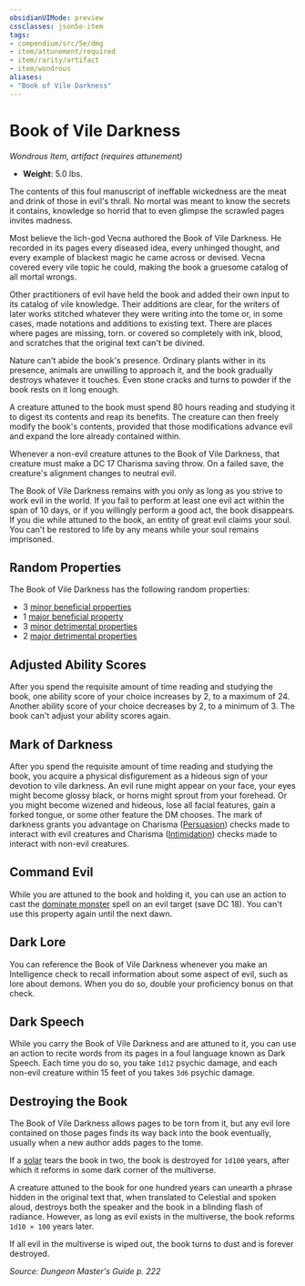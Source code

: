 ```yaml
---
obsidianUIMode: preview
cssclasses: json5e-item
tags:
- compendium/src/5e/dmg
- item/attunement/required
- item/rarity/artifact
- item/wondrous
aliases: 
- "Book of Vile Darkness"
---
```

# Book of Vile Darkness
*Wondrous Item, artifact (requires attunement)*  

- **Weight**: 5.0 lbs.

The contents of this foul manuscript of ineffable wickedness are the meat and drink of those in evil's thrall. No mortal was meant to know the secrets it contains, knowledge so horrid that to even glimpse the scrawled pages invites madness.

Most believe the lich-god Vecna authored the Book of Vile Darkness. He recorded in its pages every diseased idea, every unhinged thought, and every example of blackest magic he came across or devised. Vecna covered every vile topic he could, making the book a gruesome catalog of all mortal wrongs.

Other practitioners of evil have held the book and added their own input to its catalog of vile knowledge. Their additions are clear, for the writers of later works stitched whatever they were writing into the tome or, in some cases, made notations and additions to existing text. There are places where pages are missing, torn. or covered so completely with ink, blood, and scratches that the original text can't be divined.

Nature can't abide the book's presence. Ordinary plants wither in its presence, animals are unwilling to approach it, and the book gradually destroys whatever it touches. Even stone cracks and turns to powder if the book rests on it long enough.

A creature attuned to the book must spend 80 hours reading and studying it to digest its contents and reap its benefits. The creature can then freely modify the book's contents, provided that those modifications advance evil and expand the lore already contained within.

Whenever a non-evil creature attunes to the Book of Vile Darkness, that creature must make a DC 17 Charisma saving throw. On a failed save, the creature's alignment changes to neutral evil.

The Book of Vile Darkness remains with you only as long as you strive to work evil in the world. If you fail to perform at least one evil act within the span of 10 days, or if you willingly perform a good act, the book disappears. If you die while attuned to the book, an entity of great evil claims your soul. You can't be restored to life by any means while your soul remains imprisoned.

## Random Properties

The Book of Vile Darkness has the following random properties:

- 3 [minor beneficial properties](artifact-properties-minor-beneficial-properties.md)  
- 1 [major beneficial property](artifact-properties-major-beneficial-properties.md)  
- 3 [minor detrimental properties](artifact-properties-minor-detrimental-properties.md)  
- 2 [major detrimental properties](artifact-properties-major-detrimental-properties.md)  

## Adjusted Ability Scores

After you spend the requisite amount of time reading and studying the book, one ability score of your choice increases by 2, to a maximum of 24. Another ability score of your choice decreases by 2, to a minimum of 3. The book can't adjust your ability scores again.

## Mark of Darkness

After you spend the requisite amount of time reading and studying the book, you acquire a physical disfigurement as a hideous sign of your devotion to vile darkness. An evil rune might appear on your face, your eyes might become glossy black, or horns might sprout from your forehead. Or you might become wizened and hideous, lose all facial features, gain a forked tongue, or some other feature the DM chooses. The mark of darkness grants you advantage on Charisma ([Persuasion](rules/skills.md#Persuasion)) checks made to interact with evil creatures and Charisma ([Intimidation](rules/skills.md#Intimidation)) checks made to interact with non-evil creatures.

## Command Evil

While you are attuned to the book and holding it, you can use an action to cast the [dominate monster](dominate-monster.md) spell on an evil target (save DC 18). You can't use this property again until the next dawn.

## Dark Lore

You can reference the Book of Vile Darkness whenever you make an Intelligence check to recall information about some aspect of evil, such as lore about demons. When you do so, double your proficiency bonus on that check.

## Dark Speech

While you carry the Book of Vile Darkness and are attuned to it, you can use an action to recite words from its pages in a foul language known as Dark Speech. Each time you do so, you take `1d12` psychic damage, and each non-evil creature within 15 feet of you takes `3d6` psychic damage.

## Destroying the Book

The Book of Vile Darkness allows pages to be torn from it, but any evil lore contained on those pages finds its way back into the book eventually, usually when a new author adds pages to the tome.

If a [solar](solar.md) tears the book in two, the book is destroyed for `1d100` years, after which it reforms in some dark corner of the multiverse.

A creature attuned to the book for one hundred years can unearth a phrase hidden in the original text that, when translated to Celestial and spoken aloud, destroys both the speaker and the book in a blinding flash of radiance. However, as long as evil exists in the multiverse, the book reforms `1d10 × 100` years later.

If all evil in the multiverse is wiped out, the book turns to dust and is forever destroyed.

*Source: Dungeon Master's Guide p. 222*